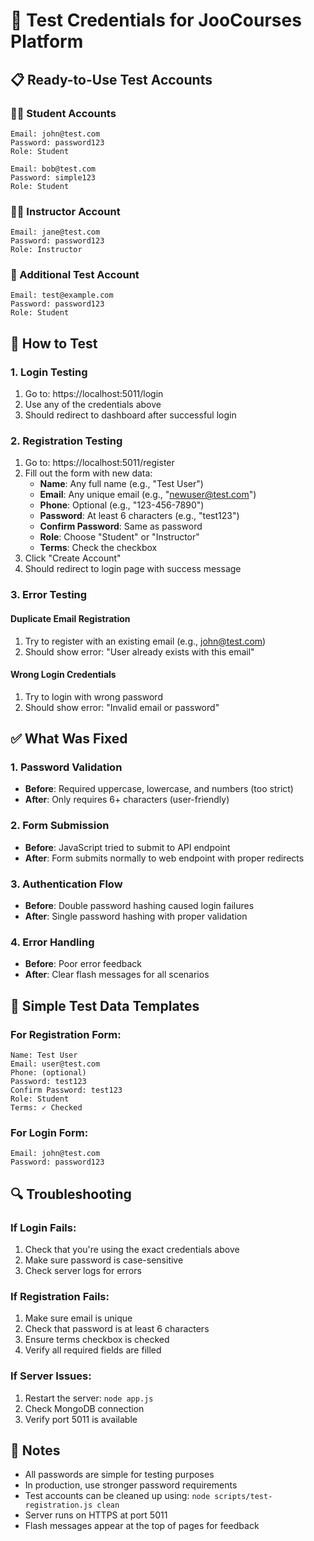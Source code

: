 # 🧪 Test Credentials for JooCourses Platform

## 📋 Ready-to-Use Test Accounts

### 👨‍🎓 Student Accounts
```
Email: john@test.com
Password: password123
Role: Student
```

```
Email: bob@test.com  
Password: simple123
Role: Student
```

### 👩‍🏫 Instructor Account
```
Email: jane@test.com
Password: password123
Role: Instructor
```

### 🔧 Additional Test Account
```
Email: test@example.com
Password: password123
Role: Student
```

## 🚀 How to Test

### 1. Login Testing
1. Go to: https://localhost:5011/login
2. Use any of the credentials above
3. Should redirect to dashboard after successful login

### 2. Registration Testing
1. Go to: https://localhost:5011/register
2. Fill out the form with new data:
   - **Name**: Any full name (e.g., "Test User")
   - **Email**: Any unique email (e.g., "newuser@test.com")
   - **Phone**: Optional (e.g., "123-456-7890")
   - **Password**: At least 6 characters (e.g., "test123")
   - **Confirm Password**: Same as password
   - **Role**: Choose "Student" or "Instructor"
   - **Terms**: Check the checkbox
3. Click "Create Account"
4. Should redirect to login page with success message

### 3. Error Testing

#### Duplicate Email Registration
1. Try to register with an existing email (e.g., john@test.com)
2. Should show error: "User already exists with this email"

#### Wrong Login Credentials
1. Try to login with wrong password
2. Should show error: "Invalid email or password"

## ✅ What Was Fixed

### 1. Password Validation
- **Before**: Required uppercase, lowercase, and numbers (too strict)
- **After**: Only requires 6+ characters (user-friendly)

### 2. Form Submission
- **Before**: JavaScript tried to submit to API endpoint
- **After**: Form submits normally to web endpoint with proper redirects

### 3. Authentication Flow
- **Before**: Double password hashing caused login failures
- **After**: Single password hashing with proper validation

### 4. Error Handling
- **Before**: Poor error feedback
- **After**: Clear flash messages for all scenarios

## 🎯 Simple Test Data Templates

### For Registration Form:
```
Name: Test User
Email: user@test.com
Phone: (optional)
Password: test123
Confirm Password: test123
Role: Student
Terms: ✓ Checked
```

### For Login Form:
```
Email: john@test.com
Password: password123
```

## 🔍 Troubleshooting

### If Login Fails:
1. Check that you're using the exact credentials above
2. Make sure password is case-sensitive
3. Check server logs for errors

### If Registration Fails:
1. Make sure email is unique
2. Check that password is at least 6 characters
3. Ensure terms checkbox is checked
4. Verify all required fields are filled

### If Server Issues:
1. Restart the server: `node app.js`
2. Check MongoDB connection
3. Verify port 5011 is available

## 📝 Notes

- All passwords are simple for testing purposes
- In production, use stronger password requirements
- Test accounts can be cleaned up using: `node scripts/test-registration.js clean`
- Server runs on HTTPS at port 5011
- Flash messages appear at the top of pages for feedback
